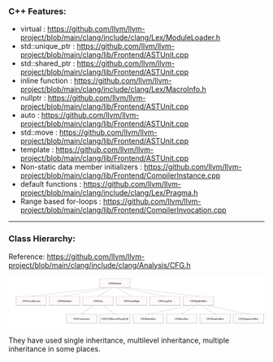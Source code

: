 ### C++ Features:

* virtual : https://github.com/llvm/llvm-project/blob/main/clang/include/clang/Lex/ModuleLoader.h
* std::unique_ptr : https://github.com/llvm/llvm-project/blob/main/clang/lib/Frontend/ASTUnit.cpp
* std::shared_ptr : https://github.com/llvm/llvm-project/blob/main/clang/lib/Frontend/ASTUnit.cpp
* inline function : https://github.com/llvm/llvm-project/blob/main/clang/include/clang/Lex/MacroInfo.h
* nullptr : https://github.com/llvm/llvm-project/blob/main/clang/lib/Frontend/ASTUnit.cpp
* auto : https://github.com/llvm/llvm-project/blob/main/clang/lib/Frontend/ASTUnit.cpp
* std::move : https://github.com/llvm/llvm-project/blob/main/clang/lib/Frontend/ASTUnit.cpp
* template : https://github.com/llvm/llvm-project/blob/main/clang/lib/Frontend/ASTUnit.cpp
* Non-static data member initializers : https://github.com/llvm/llvm-project/blob/main/clang/lib/Frontend/CompilerInstance.cpp
* default functions : https://github.com/llvm/llvm-project/blob/main/clang/include/clang/Lex/Pragma.h
* Range based for-loops : https://github.com/llvm/llvm-project/blob/main/clang/lib/Frontend/CompilerInvocation.cpp

********************************************************************

### Class Hierarchy:

Reference: https://github.com/llvm/llvm-project/blob/main/clang/include/clang/Analysis/CFG.h

![image here](assgn2.PNG)

They have used single inheritance, multilevel inheritance, multiple inheritance in some places. 
